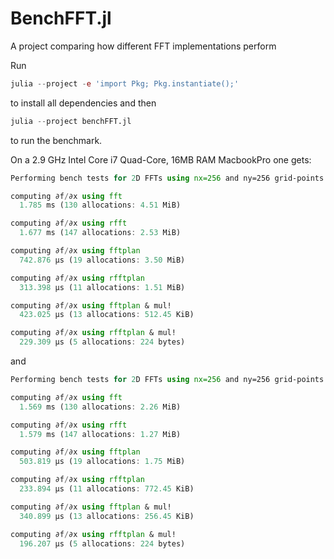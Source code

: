 # BenchFFT.jl
A project comparing how different FFT implementations perform


Run
```julia
julia --project -e 'import Pkg; Pkg.instantiate();'
```
to install all dependencies and then
```julia
julia --project benchFFT.jl
```
to run the benchmark.


On a 2.9 GHz Intel Core i7 Quad-Core, 16MB RAM MacbookPro one gets:
```julia
Performing bench tests for 2D FFTs using nx=256 and ny=256 grid-points with Float64 arithmetic.

computing ∂f/∂x using fft
  1.785 ms (130 allocations: 4.51 MiB)

computing ∂f/∂x using rfft
  1.677 ms (147 allocations: 2.53 MiB)

computing ∂f/∂x using fftplan
  742.876 μs (19 allocations: 3.50 MiB)

computing ∂f/∂x using rfftplan
  313.398 μs (11 allocations: 1.51 MiB)

computing ∂f/∂x using fftplan & mul!
  423.025 μs (13 allocations: 512.45 KiB)

computing ∂f/∂x using rfftplan & mul!
  229.309 μs (5 allocations: 224 bytes)
```
and
```julia
Performing bench tests for 2D FFTs using nx=256 and ny=256 grid-points with Float32 arithmetic.

computing ∂f/∂x using fft
  1.569 ms (130 allocations: 2.26 MiB)

computing ∂f/∂x using rfft
  1.579 ms (147 allocations: 1.27 MiB)

computing ∂f/∂x using fftplan
  503.819 μs (19 allocations: 1.75 MiB)

computing ∂f/∂x using rfftplan
  233.894 μs (11 allocations: 772.45 KiB)

computing ∂f/∂x using fftplan & mul!
  340.899 μs (13 allocations: 256.45 KiB)

computing ∂f/∂x using rfftplan & mul!
  196.207 μs (5 allocations: 224 bytes)
```

